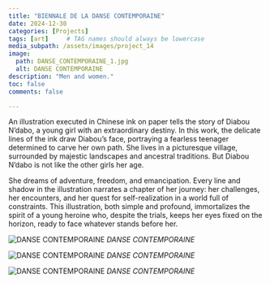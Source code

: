 ```yaml
---
title: "BIENNALE DE LA DANSE CONTEMPORAINE"
date: 2024-12-30
categories: [Projects]
tags: [art]     # TAG names should always be lowercase
media_subpath: /assets/images/project_14
image:
  path: DANSE_CONTEMPORAINE_1.jpg
  alt: DANSE CONTEMPORAINE
description: "Men and women."
toc: false
comments: false

---
```


An illustration executed in Chinese ink on paper tells the story of Diabou N’dabo, a young girl with an extraordinary destiny. In this work, the delicate lines of the ink draw Diabou’s face, portraying a fearless teenager determined to carve her own path. She lives in a picturesque village, surrounded by majestic landscapes and ancestral traditions. But Diabou N’dabo is not like the other girls her age.

She dreams of adventure, freedom, and emancipation. Every line and shadow in the illustration narrates a chapter of her journey: her challenges, her encounters, and her quest for self-realization in a world full of constraints. This illustration, both simple and profound, immortalizes the spirit of a young heroine who, despite the trials, keeps her eyes fixed on the horizon, ready to face whatever stands before her. 
 
 
 ![DANSE CONTEMPORAINE]( DANSE_CONTEMPORAINE_3.jpg)
_DANSE CONTEMPORAINE_

 ![DANSE CONTEMPORAINE]( DANSE_CONTEMPORAINE_2.jpg)
_DANSE CONTEMPORAINE_
  

 ![DANSE CONTEMPORAINE]( DANSE_CONTEMPORAINE_1.jpg)
_DANSE CONTEMPORAINE_

 
